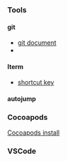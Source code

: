 ### Tools

#### git
* [git document](https://git-scm.com/book/zh/v2)
* 
#### Iterm
* [shortcut key](https://cnbin.github.io/blog/2015/06/20/iterm2-kuai-jie-jian-da-quan/)

#### autojump

### Cocoapods
[Cocoapods install](http://www.jianshu.com/p/00107eb5449b)

### VSCode
